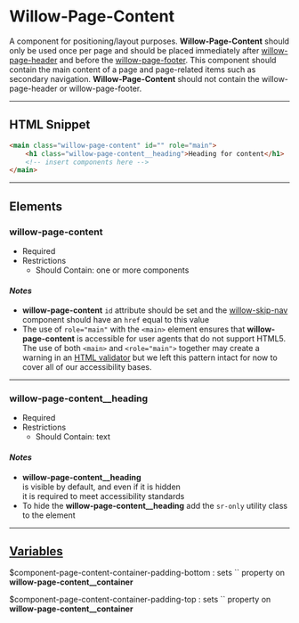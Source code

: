 # **Willow-Page-Content**

A component for positioning/layout purposes.  **Willow-Page-Content** should only be used once per page and should be placed immediately after [willow-page-header](../page-header) and before the [willow-page-footer](../page-footer). This component should contain the main content of a page and page-related items such as secondary navigation. **Willow-Page-Content** should not contain the willow-page-header or willow-page-footer.

---

## HTML Snippet

```html
<main class="willow-page-content" id="" role="main">
    <h1 class="willow-page-content__heading">Heading for content</h1>
    <!-- insert components here -->
</main>
```

---

## Elements

### willow-page-content

- Required
- Restrictions
  - Should Contain: one or more components

#### _Notes_

- **willow-page-content** `id` attribute should be set and the [willow-skip-nav](../skip-nav) component should have an `href` equal to this value
- The use of `role="main"` with the `<main>` element ensures that **willow-page-content** is accessible for user agents that do not support HTML5. The use of both `<main>` and `<role="main">` together may create a warning in an [HTML validator](https://validator.w3.org/) but we left this pattern intact for now to cover all of our accessibility bases.

---

### willow-page-content__heading

- Required
- Restrictions
  - Should Contain: text

#### _Notes_

- **willow-page-content__heading** is visible by default, and even if it is hidden it is required to meet accessibility standards
- To hide the **willow-page-content__heading** add the `sr-only` utility class to the element

---

## [Variables](./styles/_default-variables.scss)

$component-page-content-container-padding-bottom : sets `` property on **willow-page-content__container**

$component-page-content-container-padding-top : sets `` property on **willow-page-content__container**
